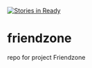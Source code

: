 [![Stories in Ready](https://badge.waffle.io/asu-cis-capstone/friendzone.png?label=ready&title=Ready)](https://waffle.io/asu-cis-capstone/friendzone)
# friendzone
repo for project Friendzone
